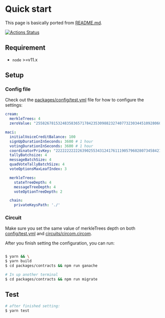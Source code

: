 # Quick start

This page is basically ported from [README.md](https://github.com/couger-inc/cream).

[![Actions Status](https://github.com/couger-inc/cream/workflows/cream%20contract%20test/badge.svg)](https://github.com/couger-inc/cream/actions)

## Requirement

* `node` >=v11.x

## Setup

### Config file
Check out the [packages/config/test.yml](https://github.com/couger-inc/cream/blob/master/packages/config/test.yml) file for how to configure the settings:

```yml
cream:
  merkleTrees: 4
  zeroValue: "2558267815324835836571784235309882327407732303445109280607932348234378166811"

maci:
  initialVoiceCreditBalance: 100
  signUpDurationInSeconds: 3600 # 1 hour
  votingDurationInSeconds: 3600 # 1 hour
  coordinatorPrivKey: "2222222222263902553431241761119057960280734584214105336279476766401963593688"
  tallyBatchsize: 4
  messageBatchSize: 4
  quadVoteTallyBatchSize: 4
  voteOptionsMaxLeafIndex: 3

  merkleTrees:
    stateTreeDepth: 4
    messageTreeDepth: 4
    voteOptionTreeDepth: 2

  chain:
    privateKeysPath: './'
```

### Circuit
Make sure you set the same value of merkleTrees depth on both [config/test.yml](https://github.com/couger-inc/cream/blob/master/packages/config/test.yml) and [circuits/circom.circom](https://github.com/couger-inc/cream/blob/master/packages/circuits/circom/vote.circom).

After you finish setting the configuration, you can run:

```bash

$ yarn && \
$ yarn build
$ cd packages/contracts && npm run ganache

# In up another terminal
$ cd packages/contracts && npm run migrate
```

## Test

```bash
# after finished setting:
$ yarn test
```
